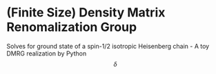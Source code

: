 # (Finite Size) Density Matrix Renomalization Group

Solves for ground state of a spin-1/2 isotropic Heisenberg chain - A toy DMRG realization by Python 
$$
\delta
$$

